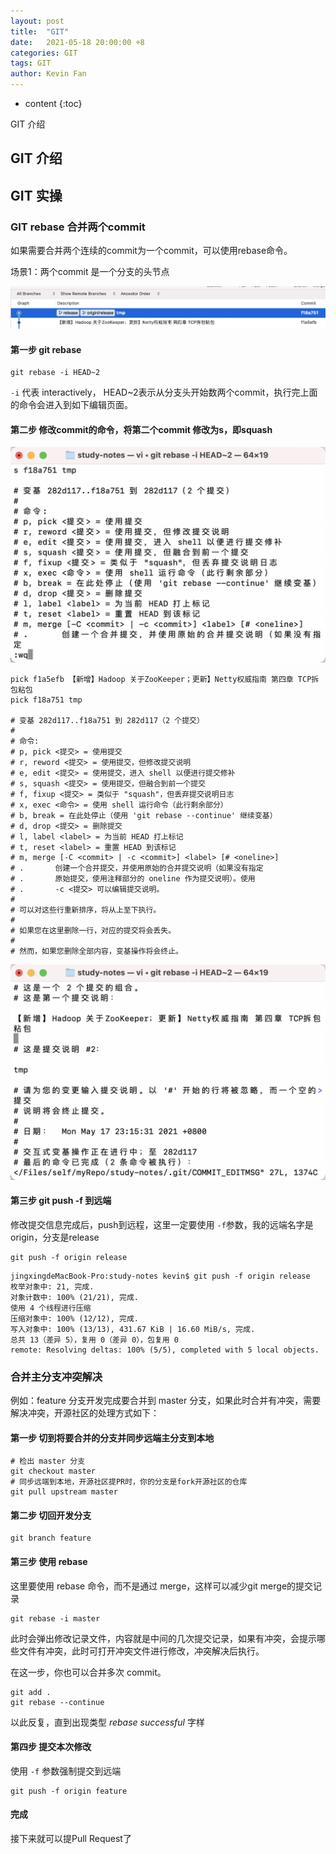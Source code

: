 ```yaml
---
layout: post
title:  "GIT"
date:   2021-05-18 20:00:00 +8
categories: GIT
tags: GIT
author: Kevin Fan
---
```


* content
  {:toc}

GIT 介绍
<!-- more -->


## GIT 介绍

## GIT 实操

### GIT rebase 合并两个commit

如果需要合并两个连续的commit为一个commit，可以使用rebase命令。

场景1：两个commit 是一个分支的头节点

![example](../images/git/git%20rebase%20example.png)

#### 第一步 git rebase 
```shell script
git rebase -i HEAD~2
```
`-i` 代表 interactively， HEAD~2表示从分支头开始数两个commit，执行完上面的命令会进入到如下编辑页面。

#### 第二步 修改commit的命令，将第二个commit 修改为s，即squash

![step1](../images/git/git%20rebase%20step1.png)

```text
pick f1a5efb 【新增】Hadoop 关于ZooKeeper；更新】Netty权威指南 第四章 TCP拆包粘包
pick f18a751 tmp

# 变基 282d117..f18a751 到 282d117（2 个提交）
#
# 命令:
# p, pick <提交> = 使用提交
# r, reword <提交> = 使用提交，但修改提交说明
# e, edit <提交> = 使用提交，进入 shell 以便进行提交修补
# s, squash <提交> = 使用提交，但融合到前一个提交
# f, fixup <提交> = 类似于 "squash"，但丢弃提交说明日志
# x, exec <命令> = 使用 shell 运行命令（此行剩余部分）
# b, break = 在此处停止（使用 'git rebase --continue' 继续变基）
# d, drop <提交> = 删除提交
# l, label <label> = 为当前 HEAD 打上标记
# t, reset <label> = 重置 HEAD 到该标记
# m, merge [-C <commit> | -c <commit>] <label> [# <oneline>]
# .       创建一个合并提交，并使用原始的合并提交说明（如果没有指定
# .       原始提交，使用注释部分的 oneline 作为提交说明）。使用
# .       -c <提交> 可以编辑提交说明。
#
# 可以对这些行重新排序，将从上至下执行。
#
# 如果您在这里删除一行，对应的提交将会丢失。
#
# 然而，如果您删除全部内容，变基操作将会终止。
```
![step1](../images/git/git%20rebase%20step2.png)

#### 第三步 git push -f 到远端

修改提交信息完成后，push到远程，这里一定要使用 `-f`参数，我的远端名字是origin，分支是release
```shell script
git push -f origin release
```
```shell script
jingxingdeMacBook-Pro:study-notes kevin$ git push -f origin release
枚举对象中: 21, 完成.
对象计数中: 100% (21/21), 完成.
使用 4 个线程进行压缩
压缩对象中: 100% (12/12), 完成.
写入对象中: 100% (13/13), 431.67 KiB | 16.60 MiB/s, 完成.
总共 13（差异 5），复用 0（差异 0），包复用 0
remote: Resolving deltas: 100% (5/5), completed with 5 local objects.
```

### 合并主分支冲突解决

例如：feature 分支开发完成要合并到 master 分支，如果此时合并有冲突，需要解决冲突，开源社区的处理方式如下：

#### 第一步 切到将要合并的分支并同步远端主分支到本地

```shell
# 检出 master 分支
git checkout master
# 同步远端到本地，开源社区提PR时，你的分支是fork开源社区的仓库
git pull upstream master
```

#### 第二步 切回开发分支

```shell
git branch feature
```

#### 第三步 使用 rebase

这里要使用 rebase 命令，而不是通过 merge，这样可以减少git merge的提交记录

```shell
git rebase -i master
```

此时会弹出修改记录文件，内容就是中间的几次提交记录，如果有冲突，会提示哪些文件有冲突，此时可打开冲突文件进行修改，冲突解决后执行。

在这一步，你也可以合并多次 commit。

```shell
git add .
git rebase --continue
```

以此反复，直到出现类型 *rebase successful* 字样

#### 第四步 提交本次修改

使用 `-f` 参数强制提交到远端

```shell
git push -f origin feature
```

#### 完成

接下来就可以提Pull Request了
